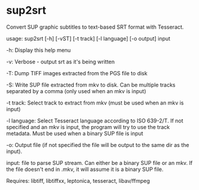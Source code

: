 # sup2srt
Convert SUP graphic subtitles to text-based SRT format with Tesseract.

usage: sup2srt [-h] [-vST] [-t track] [-l language] [-o output] input

-h:
	Display this help menu

-v:
	Verbose - output srt as it's being written

-T:
	Dump TIFF images extracted from the PGS file to disk

-S:
	Write SUP file extracted from mkv to disk. Can be multiple tracks separated by a comma (only used when an mkv is input)

-t track:
	Select track to extract from mkv (must be used when an mkv is input)

-l language:
	Select Tesseract language according to ISO 639-2/T. If not specified and an mkv is input, the program will try to use the track metadata. Must be used when a binary SUP file is input

-o:
	Output file (if not specified the file will be output to the same dir as the input).

input:
	file to parse SUP stream. Can either be a binary SUP file or an mkv. If the file doesn't end in .mkv, it will assume it is a binary SUP file.



Requires: libtiff, libtiffxx, leptonica, tesseract, libav/ffmpeg
